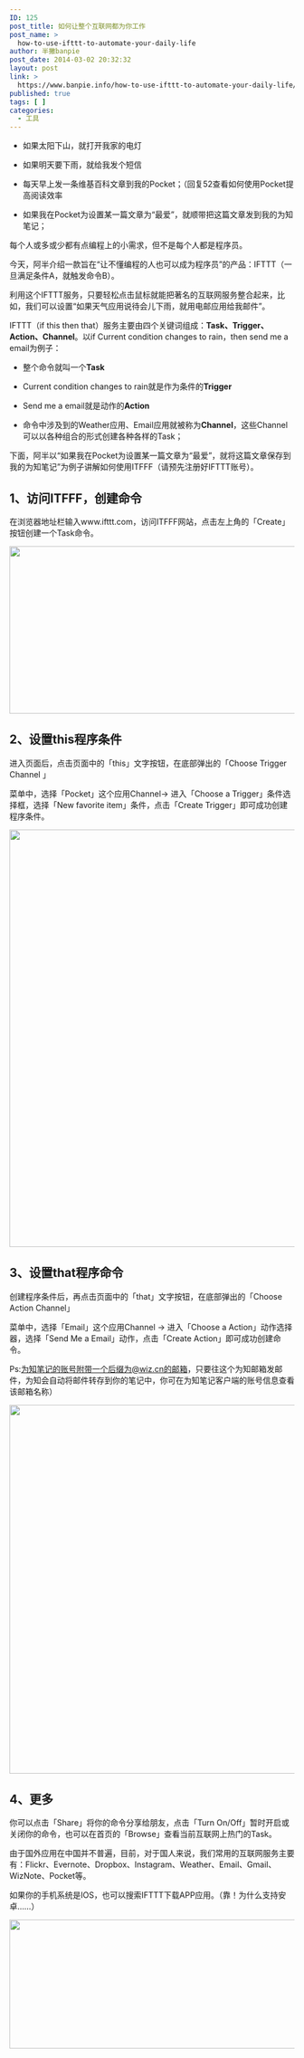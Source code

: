 ```yaml
---
ID: 125
post_title: 如何让整个互联网都为你工作
post_name: >
  how-to-use-ifttt-to-automate-your-daily-life
author: 半撇banpie
post_date: 2014-03-02 20:32:32
layout: post
link: >
  https://www.banpie.info/how-to-use-ifttt-to-automate-your-daily-life/
published: true
tags: [ ]
categories:
  - 工具
---
```

*   如果太阳下山，就打开我家的电灯

*   如果明天要下雨，就给我发个短信

*   每天早上发一条维基百科文章到我的Pocket；（回复52查看如何使用Pocket提高阅读效率

*   如果我在Pocket为设置某一篇文章为“最爱”，就顺带把这篇文章发到我的为知笔记；

每个人或多或少都有点编程上的小需求，但不是每个人都是程序员。

今天，阿半介绍一款旨在“让不懂编程的人也可以成为程序员”的产品：IFTTT（一旦满足条件A，就触发命令B）。

利用这个IFTTT服务，只要轻松点击鼠标就能把著名的互联网服务整合起来，比如，我们可以设置“如果天气应用说待会儿下雨，就用电邮应用给我邮件”。

IFTTT（if this then that）服务主要由四个关键词组成：**Task、Trigger、Action、Channel**。以if Current condition changes to rain，then send me a email为例子：

*   整个命令就叫一个**Task**

*   Current condition changes to rain就是作为条件的**Trigger**

*   Send me a email就是动作的**Action**

*   命令中涉及到的Weather应用、Email应用就被称为**Channel**，这些Channel可以以各种组合的形式创建各种各样的Task；

下面，阿半以“如果我在Pocket为设置某一篇文章为“最爱”，就将这篇文章保存到我的为知笔记”为例子讲解如何使用ITFFF（请预先注册好IFTTT账号）。

## 1、访问ITFFF，创建命令

在浏览器地址栏输入www.ifttt.com，访问ITFFF网站，点击左上角的「Create」按钮创建一个Task命令。

[<img class="alignnone size-full wp-image-25531701" src="http://www.banpie.info/wp-content/uploads/2019/04/unnamed-file-1493/0-80.jpg" width="620" height="296" alt="" />][1]

## 2、设置this程序条件

进入页面后，点击页面中的「this」文字按钮，在底部弹出的「Choose Trigger Channel 」

菜单中，选择「Pocket」这个应用Channel-> 进入「Choose a Trigger」条件选择框，选择「New favorite item」条件，点击「Create Trigger」即可成功创建程序条件。

[<img class="alignnone size-full wp-image-25541702" src="http://www.banpie.info/wp-content/uploads/2019/04/unnamed-file-1503/0-83.jpg" width="620" height="738" alt="" />][2]

## 3、设置that程序命令

创建程序条件后，再点击页面中的「that」文字按钮，在底部弹出的「Choose Action Channel」

菜单中，选择「Email」这个应用Channel -> 进入「Choose a Action」动作选择器，选择「Send Me a Email」动作，点击「Create Action」即可成功创建命令。

Ps:为知笔记的账号附带一个后缀为@wiz.cn的邮箱，只要往这个为知邮箱发邮件，为知会自动将邮件转存到你的笔记中，你可在为知笔记客户端的账号信息查看该邮箱名称）

[<img class="alignnone size-full wp-image-25551703" src="http://www.banpie.info/wp-content/uploads/2019/04/unnamed-file-1513/0-84.jpg" width="620" height="652" alt="" />][3]

## 4、更多

你可以点击「Share」将你的命令分享给朋友，点击「Turn On/Off」暂时开启或关闭你的命令，也可以在首页的「Browse」查看当前互联网上热门的Task。

由于国外应用在中国并不普遍，目前，对于国人来说，我们常用的互联网服务主要有：Flickr、Evernote、Dropbox、Instagram、Weather、Email、Gmail、WizNote、Pocket等。

如果你的手机系统是IOS，也可以搜索IFTTT下载APP应用。（靠！为什么支持安卓……）

[<img class="alignnone size-full wp-image-25571704" src="http://www.banpie.info/wp-content/uploads/2019/04/unnamed-file-1533/0-85.jpg" width="620" height="228" alt="" />][4]

 [1]: http://www.banpie.info/wp-content/uploads/2019/04/unnamed-file-149.jpg
 [2]: http://www.banpie.info/wp-content/uploads/2019/04/unnamed-file-150.jpg
 [3]: http://www.banpie.info/wp-content/uploads/2019/04/unnamed-file-151.jpg
 [4]: http://www.banpie.info/wp-content/uploads/2019/04/unnamed-file-153.jpg
<!--stackedit_data:
eyJoaXN0b3J5IjpbLTE4MTUwNjM2N119
-->